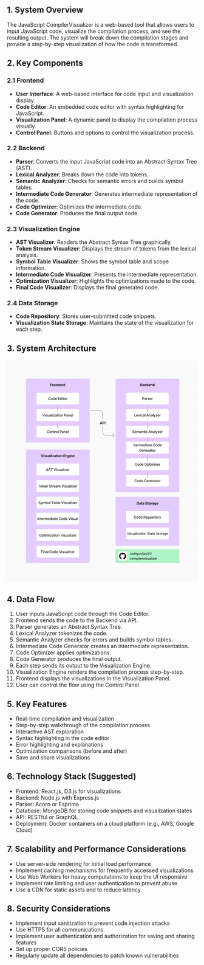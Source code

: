 ## 1. System Overview

The JavaScript CompilerVisualizer is a web-based tool that allows users to input JavaScript code, visualize the compilation process, and see the resulting output. The system will break down the compilation stages and provide a step-by-step visualization of how the code is transformed.

## 2. Key Components

### 2.1 Frontend
- **User Interface**: A web-based interface for code input and visualization display.
- **Code Editor**: An embedded code editor with syntax highlighting for JavaScript.
- **Visualization Panel**: A dynamic panel to display the compilation process visually.
- **Control Panel**: Buttons and options to control the visualization process.

### 2.2 Backend
- **Parser**: Converts the input JavaScript code into an Abstract Syntax Tree (AST).
- **Lexical Analyzer**: Breaks down the code into tokens.
- **Semantic Analyzer**: Checks for semantic errors and builds symbol tables.
- **Intermediate Code Generator**: Generates intermediate representation of the code.
- **Code Optimizer**: Optimizes the intermediate code.
- **Code Generator**: Produces the final output code.

### 2.3 Visualization Engine
- **AST Visualizer**: Renders the Abstract Syntax Tree graphically.
- **Token Stream Visualizer**: Displays the stream of tokens from the lexical analysis.
- **Symbol Table Visualizer**: Shows the symbol table and scope information.
- **Intermediate Code Visualizer**: Presents the intermediate representation.
- **Optimization Visualizer**: Highlights the optimizations made to the code.
- **Final Code Visualizer**: Displays the final generated code.

### 2.4 Data Storage
- **Code Repository**: Stores user-submitted code snippets.
- **Visualization State Storage**: Maintains the state of the visualization for each step.

## 3. System Architecture
 
![systemarchitecture.png](/systemarchitecture.png)

## 4. Data Flow

1. User inputs JavaScript code through the Code Editor.
2. Frontend sends the code to the Backend via API.
3. Parser generates an Abstract Syntax Tree.
4. Lexical Analyzer tokenizes the code.
5. Semantic Analyzer checks for errors and builds symbol tables.
6. Intermediate Code Generator creates an intermediate representation.
7. Code Optimizer applies optimizations.
8. Code Generator produces the final output.
9. Each step sends its output to the Visualization Engine.
10. Visualization Engine renders the compilation process step-by-step.
11. Frontend displays the visualizations in the Visualization Panel.
12. User can control the flow using the Control Panel.

## 5. Key Features

- Real-time compilation and visualization
- Step-by-step walkthrough of the compilation process
- Interactive AST exploration
- Syntax highlighting in the code editor
- Error highlighting and explanations
- Optimization comparisons (before and after)
- Save and share visualizations

## 6. Technology Stack (Suggested)

- Frontend: React.js, D3.js for visualizations
- Backend: Node.js with Express.js
- Parser: Acorn or Esprima
- Database: MongoDB for storing code snippets and visualization states
- API: RESTful or GraphQL
- Deployment: Docker containers on a cloud platform (e.g., AWS, Google Cloud)

## 7. Scalability and Performance Considerations

- Use server-side rendering for initial load performance
- Implement caching mechanisms for frequently accessed visualizations
- Use Web Workers for heavy computations to keep the UI responsive
- Implement rate limiting and user authentication to prevent abuse
- Use a CDN for static assets and to reduce latency

## 8. Security Considerations

- Implement input sanitization to prevent code injection attacks
- Use HTTPS for all communications
- Implement user authentication and authorization for saving and sharing features
- Set up proper CORS policies
- Regularly update all dependencies to patch known vulnerabilities